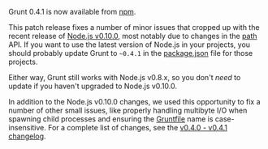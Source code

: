 Grunt 0.4.1 is now available from [npm](https://npmjs.org/package/grunt).

This patch release fixes a number of minor issues that cropped up with the recent release of [Node.js v0.10.0](http://blog.nodejs.org/2013/03/11/node-v0-10-0-stable/), most notably due to changes in the [path](https://nodejs.org/api/path.html) API. If you want to use the latest version of Node.js in your projects, you should probably update Grunt to `~0.4.1` in the [package.json](http://gruntjs.com/getting-started#package.json) file for those projects.

Either way, Grunt still works with Node.js v0.8.x, so you don't *need* to update if you haven't upgraded to Node.js v0.10.0.

In addition to the Node.js v0.10.0 changes, we used this opportunity to fix a number of other small issues, like properly handling multibyte I/O when spawning child processes and ensuring the [Gruntfile](http://gruntjs.com/getting-started#the-gruntfile) name is case-insensitive. For a complete list of changes, see the [v0.4.0 - v0.4.1 changelog](https://github.com/gruntjs/grunt/compare/v0.4.0...v0.4.1).
